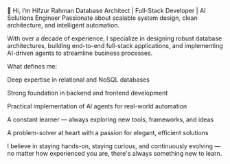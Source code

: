 👋 Hi, I’m Hifzur Rahman
Database Architect | Full-Stack Developer | AI Solutions Engineer
Passionate about scalable system design, clean architecture, and intelligent automation.

With over a decade of experience, I specialize in designing robust database architectures, building end-to-end full-stack applications, and implementing AI-driven agents to streamline business processes.

What defines me:

Deep expertise in relational and NoSQL databases

Strong foundation in backend and frontend development

Practical implementation of AI agents for real-world automation

A constant learner — always exploring new tools, frameworks, and ideas

A problem-solver at heart with a passion for elegant, efficient solutions

I believe in staying hands-on, staying curious, and continuously evolving — no matter how experienced you are, there's always something new to learn.
